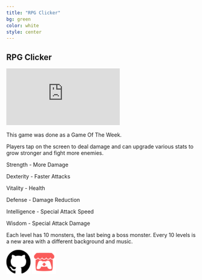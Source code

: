 ```yaml
---
title: "RPG Clicker"
bg: green
color: white
style: center
---
```


## RPG Clicker

<iframe class="embedded" src="https://www.youtube.com/embed/UFiXQo6J0sU" frameborder="0" allow="accelerometer; autoplay; encrypted-media; gyroscope; picture-in-picture" allowfullscreen></iframe>

This game was done as a Game Of The Week.

Players tap on the screen to deal damage and can upgrade various stats  to  grow stronger and fight more enemies.

Strength - More Damage

Dexterity - Faster Attacks

Vitality - Health

Defense - Damage Reduction

Intelligence - Special Attack Speed

Wisdom - Special Attack Damage

Each level has 10 monsters, the last being a boss monster. Every 10 levels is a new area with a different background and music.

[![](img/Github_Icon_64.png)](https://github.com/JoshuaKey/RPG-Clicker)
[![](img/Itch_Io_Icon_64.png)](https://joshuakey.itch.io/rpg-clicker)